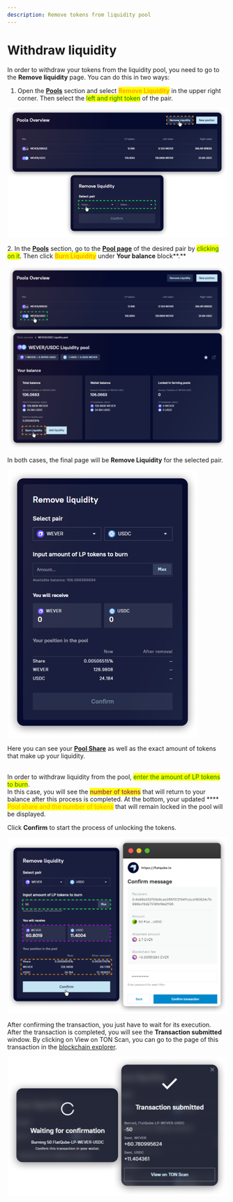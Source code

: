 ```yaml
---
description: Remove tokens from liquidity pool
---
```


# Withdraw liquidity

In order to withdraw your tokens from the liquidity pool, you need to go to the **Remove liquidity** page. You can do this in two ways:

1. Open the [**Pools**](../) section and select <mark style="color:orange;">**Remove Liquidity**</mark> in the upper right corner. Then select the <mark style="color:green;">left and right token</mark> of the pair.

![](<../../../.gitbook/assets/image (179).png>)

2\. In the [**Pools**](../) section, go to the [**Pool page**](../interface/pool-page/) of the desired pair by <mark style="color:green;">clicking on it</mark>. Then click <mark style="color:orange;">**Burn Liquidity**</mark> under **Your balance** block\*\*.\*\*

![](<../../../.gitbook/assets/image (193).png>)

In both cases, the final page will be **Remove Liquidity** for the selected pair.

![](<../../../.gitbook/assets/image (23).png>)

Here you can see your [**Pool Share**](../pool-economics.md) as well as the exact amount of tokens that make up your liquidity.

\
In order to withdraw liquidity from the pool, <mark style="color:green;">enter the amount of LP tokens to burn</mark>.\
In this case, you will see the <mark style="color:purple;">number of tokens</mark> that will return to your balance after this process is completed. At the bottom, your updated \*\*\*\* <mark style="color:orange;">Pool share and the number of tokens</mark> that will remain locked in the pool will be displayed.

Click **Confirm** to start the process of unlocking the tokens.

![](<../../../.gitbook/assets/image (118).png>)

After confirming the transaction, you just have to wait for its execution.\
After the transaction is completed, you will see the **Transaction submitted** window. By clicking on View on TON Scan, you can go to the page of this transaction in the [blockchain explorer](../../getting-started/glossary.md#explorer).

![](<../../../.gitbook/assets/image (182).png>)

